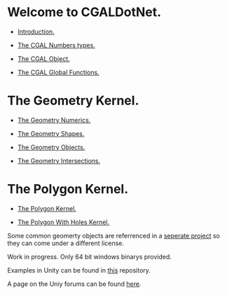 
# Welcome to CGALDotNet.

- [Introduction.](https://github.com/Scrawk/CGALDotNet/wiki/Introduction)

- [The CGAL Numbers types.](https://github.com/Scrawk/CGALDotNet/wiki/The-Number-Types)

- [The CGAL Object.](https://github.com/Scrawk/CGALDotNet/wiki/The-CGALObject)

- [The CGAL Global Functions.](https://github.com/Scrawk/CGALDotNet/wiki/The-CGALGlobal-Functions)

# The Geometry Kernel.

- [The Geometry Numerics.](https://github.com/Scrawk/CGALDotNet/wiki/The-Geometry-Numerics)

- [The Geometry Shapes.](https://github.com/Scrawk/CGALDotNet/wiki/The-Geometry-Shapes)

- [The Geometry Objects.](https://github.com/Scrawk/CGALDotNet/wiki/The-Geometry-Objects)

- [The Geometry Intersections.](https://github.com/Scrawk/CGALDotNet/wiki/The-Geometry-Intersections)

# The Polygon Kernel.

- [The Polygon Kernel.](https://github.com/Scrawk/CGALDotNet/wiki/The-Polygon-Kernel)

- [The Polygon With Holes Kernel.](https://github.com/Scrawk/CGALDotNet/wiki/The-Polygon-With-Holes-Kernel)


Some common geomerty objects are referrenced in a [seperate project](https://github.com/Scrawk/CGALDotNetGeometry) so they can come under a different license.

Work in progress. Only 64 bit windows binarys provided.

Examples in Unity can be found in [this](https://github.com/Scrawk/CGALDotNetUnity) repository.

A page on the Uniy forums can be found [here](https://forum.unity.com/threads/cgaldotnet-a-c-computational-library-built-around-cgal.1250314/).


